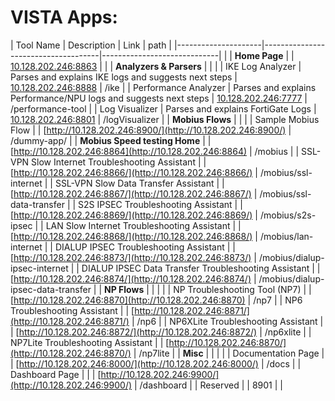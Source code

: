 # VISTA Apps:
| Tool Name           | Description                         | Link                        | path |
|---------------------|-------------------------------------|-----------------------------| |
| **Home Page**   |         | [10.128.202.246:8863](10.128.202.246:8863) | |
| **Analyzers & Parsers**   |         |  |
| IKE Log Analyzer    | Parses and explains IKE logs and suggests next steps        | [10.128.202.246:8888](http://10.128.202.246:8888) | /ike |
| Performance Analyzer    | Parses and explains Performance/NPU logs and suggests next steps        | [10.128.202.246:7777](http://10.128.202.246:7777) | /performance-tool |
| Log Visualizer   | Parses and explains FortiGate Logs       | [10.128.202.246:8801](http://10.128.202.246:8801) | /logVisualizer |
| **Mobius Flows**   |         |  |
| Sample Mobius Flow  | | [http://10.128.202.246:8900/](http://10.128.202.246:8900/) | /dummy-app/ |
| **Mobius Speed testing Home**   |         | [http://10.128.202.246:8864](http://10.128.202.246:8864) | /mobius |
| SSL-VPN Slow Internet Troubleshooting Assistant  | | [http://10.128.202.246:8866/](http://10.128.202.246:8866/) | /mobius/ssl-internet |
| SSL-VPN Slow Data Transfer Assistant  | | [http://10.128.202.246:8867/](http://10.128.202.246:8867/) | /mobius/ssl-data-transfer |
| S2S IPSEC Troubleshooting Assistant  | | [http://10.128.202.246:8869/](http://10.128.202.246:8869/) | /mobius/s2s-ipsec  |
| LAN Slow Internet Troubleshooting Assistant  | | [http://10.128.202.246:8868/](http://10.128.202.246:8868/) | /mobius/lan-internet |
| DIALUP IPSEC Troubleshooting Assistant  | | [http://10.128.202.246:8873/](http://10.128.202.246:8873/) | /mobius/dialup-ipsec-internet |
| DIALUP IPSEC Data Transfer Troubleshooting Assistant  | | [http://10.128.202.246:8874/](http://10.128.202.246:8874/) |  /mobius/dialup-ipsec-data-transfer |
| **NP Flows**  |         |  | |
| NP Troubleshooting Tool (NP7)  |         | [http://10.128.202.246:8870](http://10.128.202.246:8870) | /np7 |
| NP6 Troubleshooting Assistant  | | [http://10.128.202.246:8871/](http://10.128.202.246:8871/) | /np6 |
| NP6XLite Troubleshooting Assistant  | | [http://10.128.202.246:8872/](http://10.128.202.246:8872/) | /np6xlite |
| NP7Lite Troubleshooting Assistant  | | [http://10.128.202.246:8870/](http://10.128.202.246:8870/) | /np7lite |
| **Misc**   |         |  | |
| Documentation Page | | [http://10.128.202.246:8000/](http://10.128.202.246:8000/) | /docs |
| Dashboard Page | | | [http://10.128.202.246:9900/](http://10.128.202.246:9900/) | /dashboard |
| Reserved | | 8901 | |